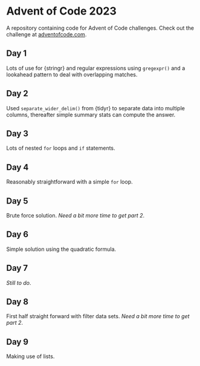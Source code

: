 # Advent of Code 2023

A repository containing code for Advent of Code challenges. Check out the challenge at [adventofcode.com](https://adventofcode.com/). 

## Day 1
Lots of use for {stringr} and regular expressions using `gregexpr()` and a lookahead pattern to deal with overlapping matches.

## Day 2
Used `separate_wider_delim()` from {tidyr} to separate data into multiple columns, thereafter simple summary stats can compute the answer.

## Day 3
Lots of nested `for` loops and `if` statements.

## Day 4
Reasonably straightforward with a simple `for` loop.

## Day 5
Brute force solution. *Need a bit more time to get part 2*.

## Day 6
Simple solution using the quadratic formula.

## Day 7
*Still to do*.

## Day 8
First half straight forward with filter data sets. *Need a bit more time to get part 2*.

## Day 9
Making use of lists.

